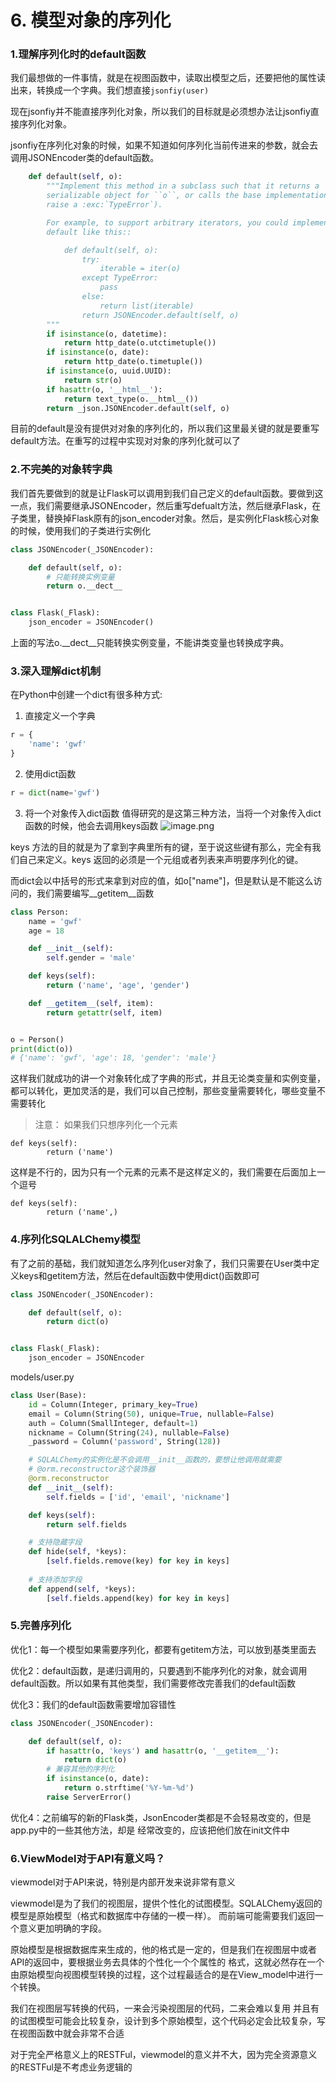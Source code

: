 # 6. 模型对象的序列化

### 1.理解序列化时的default函数

我们最想做的一件事情，就是在视图函数中，读取出模型之后，还要把他的属性读出来，转换成一个字典。我们想直接```jsonfiy(user)```

现在jsonfiy并不能直接序列化对象，所以我们的目标就是必须想办法让jsonfiy直接序列化对象。

jsonfiy在序列化对象的时候，如果不知道如何序列化当前传进来的参数，就会去调用JSONEncoder类的default函数。

```python
    def default(self, o):
        """Implement this method in a subclass such that it returns a
        serializable object for ``o``, or calls the base implementation (to
        raise a :exc:`TypeError`).

        For example, to support arbitrary iterators, you could implement
        default like this::

            def default(self, o):
                try:
                    iterable = iter(o)
                except TypeError:
                    pass
                else:
                    return list(iterable)
                return JSONEncoder.default(self, o)
        """
        if isinstance(o, datetime):
            return http_date(o.utctimetuple())
        if isinstance(o, date):
            return http_date(o.timetuple())
        if isinstance(o, uuid.UUID):
            return str(o)
        if hasattr(o, '__html__'):
            return text_type(o.__html__())
        return _json.JSONEncoder.default(self, o)
```

目前的default是没有提供对对象的序列化的，所以我们这里最关键的就是要重写default方法。在重写的过程中实现对对象的序列化就可以了

### 2.不完美的对象转字典

我们首先要做到的就是让Flask可以调用到我们自己定义的default函数。要做到这一点，我们需要继承JSONEncoder，然后重写defualt方法，然后继承Flask，在子类里，替换掉Flask原有的json_encoder对象。然后，是实例化Flask核心对象的时候，使用我们的子类进行实例化

```python
class JSONEncoder(_JSONEncoder):

    def default(self, o):
        # 只能转换实例变量
        return o.__dect__


class Flask(_Flask):
    json_encoder = JSONEncoder()
```

上面的写法o.\_\_dect__只能转换实例变量，不能讲类变量也转换成字典。


### 3.深入理解dict机制

在Python中创建一个dict有很多种方式:

1. 直接定义一个字典
```python
r = {
    'name': 'gwf'
}
```

2. 使用dict函数
```python
r = dict(name='gwf')
```

3. 将一个对象传入dict函数
值得研究的是这第三种方法，当将一个对象传入dict函数的时候，他会去调用keys函数
![image.png](https://upload-images.jianshu.io/upload_images/7220971-4a99949baa0f298e.png?imageMogr2/auto-orient/strip%7CimageView2/2/w/1240)

keys 方法的目的就是为了拿到字典里所有的键，至于说这些键有那么，完全有我们自己来定义。keys 返回的必须是一个元组或者列表来声明要序列化的键。

而dict会以中括号的形式来拿到对应的值，如o["name"]，但是默认是不能这么访问的，我们需要编写\_\_getitem__函数


```python
class Person:
    name = 'gwf'
    age = 18

    def __init__(self):
        self.gender = 'male'

    def keys(self):
        return ('name', 'age', 'gender')

    def __getitem__(self, item):
        return getattr(self, item)


o = Person()
print(dict(o))
# {'name': 'gwf', 'age': 18, 'gender': 'male'}
```

这样我们就成功的讲一个对象转化成了字典的形式，并且无论类变量和实例变量，都可以转化，更加灵活的是，我们可以自己控制，那些变量需要转化，哪些变量不需要转化

> 注意：
如果我们只想序列化一个元素
```
def keys(self):
        return ('name')
```
这样是不行的，因为只有一个元素的元素不是这样定义的，我们需要在后面加上一个逗号
```
def keys(self):
        return ('name',)
```

### 4.序列化SQLALChemy模型

有了之前的基础，我们就知道怎么序列化user对象了，我们只需要在User类中定义keys和getitem方法，然后在default函数中使用dict()函数即可

```python
class JSONEncoder(_JSONEncoder):

    def default(self, o):
        return dict(o)


class Flask(_Flask):
    json_encoder = JSONEncoder
```

models/user.py
```python
class User(Base):
    id = Column(Integer, primary_key=True)
    email = Column(String(50), unique=True, nullable=False)
    auth = Column(SmallInteger, default=1)
    nickname = Column(String(24), nullable=False)
    _password = Column('password', String(128))

    # SQLALChemy的实例化是不会调用__init__函数的，要想让他调用就需要
    # @orm.reconstructor这个装饰器
    @orm.reconstructor
    def __init__(self):
        self.fields = ['id', 'email', 'nickname']

    def keys(self):
        return self.fields

    # 支持隐藏字段
    def hide(self, *keys):
        [self.fields.remove(key) for key in keys]
    
    # 支持添加字段    
    def append(self, *keys):
        [self.fields.append(key) for key in keys]
```

### 5.完善序列化

优化1：每一个模型如果需要序列化，都要有getitem方法，可以放到基类里面去

优化2：default函数，是递归调用的，只要遇到不能序列化的对象，就会调用default函数。所以如果有其他类型，我们需要修改完善我们的default函数

优化3：我们的default函数需要增加容错性

```python
class JSONEncoder(_JSONEncoder):

    def default(self, o):
        if hasattr(o, 'keys') and hasattr(o, '__getitem__'):
            return dict(o)
        # 兼容其他的序列化
        if isinstance(o, date):
            return o.strftime('%Y-%m-%d')
        raise ServerError()
```
优化4：之前编写的新的Flask类，JsonEncoder类都是不会轻易改变的，但是app.py中的一些其他方法，却是 经常改变的，应该把他们放在init文件中


### 6.ViewModel对于API有意义吗？

viewmodel对于API来说，特别是内部开发来说非常有意义

viewmodel是为了我们的视图层，提供个性化的试图模型。SQLALChemy返回的模型是原始模型（格式和数据库中存储的一模一样）。
而前端可能需要我们返回一个意义更加明确的字段。

原始模型是根据数据库来生成的，他的格式是一定的，但是我们在视图层中或者API的返回中，要根据业务去具体的个性化一个个属性的
格式，这就必然存在一个由原始模型向视图模型转换的过程，这个过程最适合的是在View_model中进行一个转换。

我们在视图层写转换的代码，一来会污染视图层的代码，二来会难以复用
并且有的试图模型可能会比较复杂，设计到多个原始模型，这个代码必定会比较复杂，写在视图函数中就会非常不合适

对于完全严格意义上的RESTFul，viewmodel的意义并不大，因为完全资源意义的RESTFul是不考虑业务逻辑的






